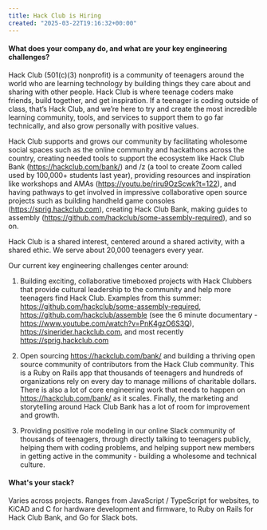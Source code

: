 ```yaml
---
title: Hack Club is Hiring
created: "2025-03-22T19:16:32+00:00"
---
```

 

#### What does your company do, and what are your key engineering challenges?

Hack Club (501(c)(3) nonprofit) is a community of teenagers around the world who are learning technology by building things they care about and sharing with other people. Hack Club is where teenage coders make friends, build together, and get inspiration. If a teenager is coding outside of class, that’s Hack Club, and we’re here to try and create the most incredible learning community, tools, and services to support them to go far technically, and also grow personally with positive values.

Hack Club supports and grows our community by facilitating wholesome social spaces such as the online community and hackathons across the country, creating needed tools to support the ecosystem like Hack Club Bank (https://hackclub.com/bank/) and /z (a tool to create Zoom called used by 100,000+ students last year), providing resources and inspiration like workshops and AMAs (https://youtu.be/riru9OzScwk?t=122), and having pathways to get involved in impressive collaborative open source projects such as building handheld game consoles (https://sprig.hackclub.com), creating Hack Club Bank, making guides to assembly (https://github.com/hackclub/some-assembly-required), and so on.

Hack Club is a shared interest, centered around a shared activity, with a shared ethic. We serve about 20,000 teenagers every year.

Our current key engineering challenges center around:

1. Building exciting, collaborative timeboxed projects with Hack Clubbers that provide cultural leadership to the community and help more teenagers find Hack Club. Examples from this summer: https://github.com/hackclub/some-assembly-required, https://github.com/hackclub/assemble (see the 6 minute documentary - https://www.youtube.com/watch?v=PnK4gzO6S3Q), https://sinerider.hackclub.com, and most recently https://sprig.hackclub.com

2. Open sourcing https://hackclub.com/bank/ and building a thriving open source community of contributors from the Hack Club community. This is a Ruby on Rails app that thousands of teenagers and hundreds of organizations rely on every day to manage millions of charitable dollars. There is also a lot of core engineering work that needs to happen on https://hackclub.com/bank/ as it scales. Finally, the marketing and storytelling around Hack Club Bank has a lot of room for improvement and growth.

3. Providing positive role modeling in our online Slack community of thousands of teenagers, through directly talking to teenagers publicly, helping them with coding problems, and helping support new members in getting active in the community - building a wholesome and technical culture.

#### What's your stack?

Varies across projects. Ranges from JavaScript / TypeScript for websites, to KiCAD and C for hardware development and firmware, to Ruby on Rails for Hack Club Bank, and Go for Slack bots.